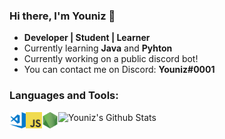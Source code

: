 ### **Hi there, I'm Youniz 👋**

- **Developer | Student | Learner**
- Currently learning **Java** and **Pyhton**
- Currently working on a public discord bot!
- You can contact me on Discord: **Youniz#0001**


### Languages and Tools:
<img align="left" alt="Visual Studio Code" width="26px" src="https://raw.githubusercontent.com/github/explore/80688e429a7d4ef2fca1e82350fe8e3517d3494d/topics/visual-studio-code/visual-studio-code.png" />
<img align="left" alt="JavaScript" width="26px" src="https://raw.githubusercontent.com/github/explore/80688e429a7d4ef2fca1e82350fe8e3517d3494d/topics/javascript/javascript.png" />
<img align="left" alt="Node.js" width="26px" src="https://raw.githubusercontent.com/github/explore/80688e429a7d4ef2fca1e82350fe8e3517d3494d/topics/nodejs/nodejs.png" />

<img align="left" alt="Youniz's Github Stats" src="https://github-readme-stats.vercel.app/api?username=Youniz&&show_icons=true&title_color=007FFF&icon_color=007FFF&text_color=000000&bg_color=fffff&hide_border=true">
